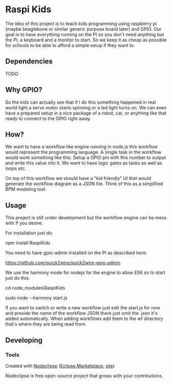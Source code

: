 

# Raspi Kids 

The idea of this project is to teach kids programming using raspberry pi (maybe beaglebone or similar generic purpose board later) and GPIO. Our goal is to have everything running on the PI so you don't need anything but the PI, a keyboard and a monitor to start. So we keep it as cheap as possible for schools to be able to afford a simple setup if they want to.

## Dependencies
TODO

## Why GPIO?

So the kids can actually see that if I do this something happened in real world light a servo motor starts spinning or a led light turns on. We can even have a prepared setup in a nice package of a robot, car, or anything like that ready to connect to the GPIO right away.
 
## How?

We want to have a workflow like engine running in node.js this workflow would represent the programming language. A single task in the workflow would work something like this. Setup a GPIO pin with this number to output and write this value into it. We want to have logic gates as tasks as well as loops etc.

On top of this workflow we should have a "kid friendly" UI that would generate the workflow diagram as a JSON file. Think of this as a simplified BPM modeling tool.

## Usage

This project is still under development but the workflow engine can be mess with if you desire.

For installation just do:

npm install RaspiKids

You need to have gpio-admin installed on the PI as described here:

https://github.com/quick2wire/quick2wire-gpio-admin

We use the harmony mode for nodejs for the engine to allow ES6 so to start just do this:

cd node_modules\RaspiKids

sudo node --harmony start.js

If you want to switch or write a new workflow just edit the start.js for now and provide the name of the workflow JSON there just omit the .json it's added automatically. When adding workflows add them to the wf directory that's where they are being read from.


## Developing



### Tools

Created with [Nodeclipse](https://github.com/Nodeclipse/nodeclipse-1)
 ([Eclipse Marketplace](http://marketplace.eclipse.org/content/nodeclipse), [site](http://www.nodeclipse.org))   

Nodeclipse is free open-source project that grows with your contributions.
